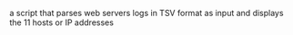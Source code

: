 a script that parses web servers logs in TSV format as input and displays the 11 hosts or IP addresses
